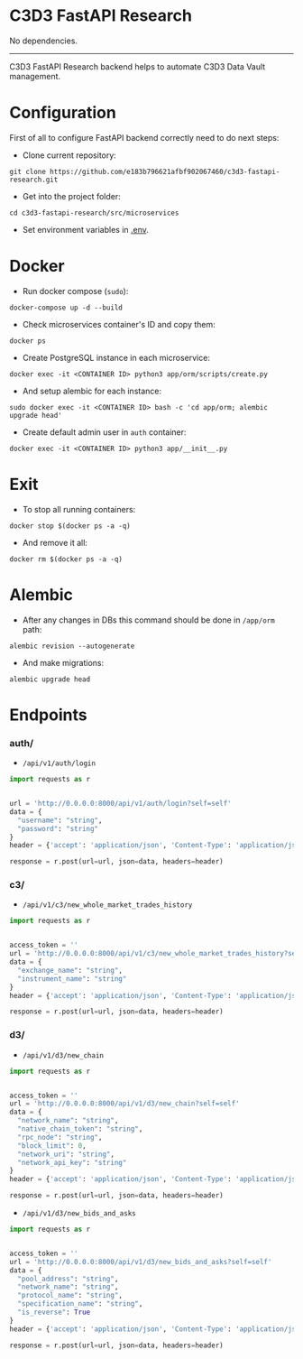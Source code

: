# C3D3 FastAPI Research
No dependencies.

---

C3D3 FastAPI Research backend helps to automate C3D3 Data Vault management.

# Configuration

First of all to configure FastAPI backend correctly need to do next steps:

- Clone current repository:
```
git clone https://github.com/e183b796621afbf902067460/c3d3-fastapi-research.git
```

- Get into the project folder:
```
cd c3d3-fastapi-research/src/microservices
```

- Set environment variables in [.env](https://github.com/e183b796621afbf902067460/c3d3-fastapi-research/blob/master/src/microservices/.env).

# Docker

- Run docker compose (`sudo`):
```
docker-compose up -d --build
```

- Check microservices container's ID and copy them:
```
docker ps
```

- Create PostgreSQL instance in each microservice:
```
docker exec -it <CONTAINER ID> python3 app/orm/scripts/create.py
```

- And setup alembic for each instance:
```
sudo docker exec -it <CONTAINER ID> bash -c 'cd app/orm; alembic upgrade head'
```

- Create default admin user in `auth` container:
```
docker exec -it <CONTAINER ID> python3 app/__init__.py
```

# Exit
- To stop all running containers:
```
docker stop $(docker ps -a -q)
```
- And remove it all:
```
docker rm $(docker ps -a -q)
```

# Alembic
- After any changes in DBs this command should be done in `/app/orm` path:
```
alembic revision --autogenerate
```
- And make migrations:
```
alembic upgrade head
```

# Endpoints

### auth/
- `/api/v1/auth/login`
```python
import requests as r


url = 'http://0.0.0.0:8000/api/v1/auth/login?self=self'
data = {
  "username": "string",
  "password": "string"
}
header = {'accept': 'application/json', 'Content-Type': 'application/json'}

response = r.post(url=url, json=data, headers=header)
```

### c3/

- `/api/v1/c3/new_whole_market_trades_history`
```python
import requests as r


access_token = ''
url = 'http://0.0.0.0:8000/api/v1/c3/new_whole_market_trades_history?self=self'
data = {
  "exchange_name": "string",
  "instrument_name": "string"
}
header = {'accept': 'application/json', 'Content-Type': 'application/json', 'authorization': access_token}

response = r.post(url=url, json=data, headers=header)
```

### d3/

- `/api/v1/d3/new_chain`
```python
import requests as r


access_token = ''
url = 'http://0.0.0.0:8000/api/v1/d3/new_chain?self=self'
data = {
  "network_name": "string",
  "native_chain_token": "string",
  "rpc_node": "string",
  "block_limit": 0,
  "network_uri": "string",
  "network_api_key": "string"
}
header = {'accept': 'application/json', 'Content-Type': 'application/json', 'authorization': access_token}

response = r.post(url=url, json=data, headers=header)
```

- `/api/v1/d3/new_bids_and_asks`
```python
import requests as r


access_token = ''
url = 'http://0.0.0.0:8000/api/v1/d3/new_bids_and_asks?self=self'
data = {
  "pool_address": "string",
  "network_name": "string",
  "protocol_name": "string",
  "specification_name": "string",
  "is_reverse": True
}
header = {'accept': 'application/json', 'Content-Type': 'application/json', 'authorization': access_token}

response = r.post(url=url, json=data, headers=header)
```
